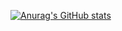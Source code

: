 [![Anurag's GitHub stats](https://github-readme-stats.vercel.app/api?username=georgGrankvist)](https://github.com/anuraghazra/github-readme-stats)

